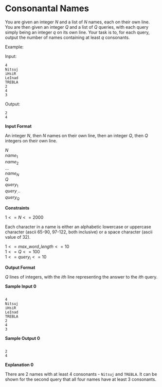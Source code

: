 # Consonantal Names

You are given an integer $N$ and a list of $N$ names, each on their own line. You are then given an integer $Q$ and a list of
$Q$ queries, with each query simply being an integer $q$ on its own line. Your task is to, for each query, output the number of names containing at least $q$ consonants.

Example:

Input:

```
4
Nitsuj
iHsiR
LeInad
TREBLA
2
4
3
```

Output:

```
2
4
```

**Input Format**

An integer $N$, then $N$ names on their own line, then an integer $Q$, then $Q$ integers on their own line.

$N$  
$name_1$  
$name_2$  
...  
$name_N$  
$Q$  
$query_1$  
$query_...$  
$query_Q$

**Constraints**

$1 <= N <= 2000$

Each character in a name is either an alphabetic lowercase or uppercase character (ascii 65-90, 97-122, both inclusive) or a space character (ascii value of 32).

$1 <= max\_word\_length <= 10$  
$1 <= Q <= 100$  
$1 <= query_i <= 10$

**Output Format**

$Q$ lines of integers, with the $ith$ line representing the answer to the $ith$ query.

**Sample Input 0**

```

4
Nitsuj
iHsiR
LeInad
TREBLA
2
4
3
```

**Sample Output 0**

```

2
4

```

**Explanation 0**

There are 2 names with at least 4 consonants - `Nitsuj` and `TREBLA`.
It can be shown for the second query that all four names have at least 3 consonants.

```

```
